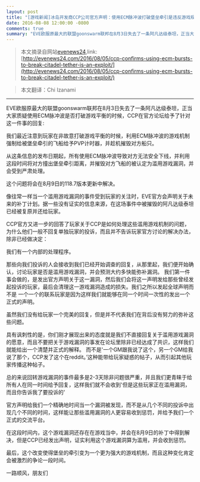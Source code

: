 ```yaml
---
layout: post
title: "[游戏新闻]冰岛开发商CCP公司官方声明：使用ECM脉冲波打破堡垒牵引是违反游戏规定行为"
date: 2016-08-08 12:00:00 -0800
comments: true
summary: "EVE欧服原最大的联盟goonswarm联邦在8月3日失去了一条阿凡达级泰坦，正当大家质疑使用ECM脉冲波是否打破游戏平衡的时候，CCP在官方论坛给予了针对这一件事的回复：使用ECM脉冲波打破堡垒牵引是违反游戏规定行为"
---
```


> 本文摘录自网站[evenews24](http://evenews24.com/ "evenews24"),link:[http://evenews24.com/2016/08/05/ccp-confirms-using-ecm-bursts-to-break-citadel-tether-is-an-exploit/](http://evenews24.com/2016/08/05/ccp-confirms-using-ecm-bursts-to-break-citadel-tether-is-an-exploit/)

> 本文翻译：Chi Izanami

* * *


EVE欧服原最大的联盟goonswarm联邦在8月3日失去了一条阿凡达级泰坦，正当大家质疑使用ECM脉冲波是否打破游戏平衡的时候，CCP在官方论坛给予了针对这一件事的回复:

我们最近注意到玩家在非故意打破游戏平衡的时候，利用ECM脉冲波的游戏机制强制给被堡垒牵引的飞船给予PVP计时器，并趁机摧毁对方船只。

从这条信息的发布日期起，所有使用ECM脉冲波导致对方无法安全下线，并利用这段时间将对方撞出堡垒牵引距离，并摧毁对方飞船的被认定为滥用游戏漏洞，并会受到严肃处理。

这个问题将会在8月9日的118.7版本更新中解决。


像往常一样当一个滥用游戏漏洞的事件受到玩家的关注时，EVE官方会声明关于未来的补丁计划。据一些没有证实的信息来源，在这场事件中被摧毁的阿凡达级泰坦已经被复原并还给玩家。

CCP官方又进一步的回答了玩家关于CCP是如何处理这些滥用游戏机制的问题，为什么他们一般不回复单独玩家的投诉，而且并不告诉玩家官方讨论的解决办法，除非已经做决定：

我们有一个内部的处理程序。

那些向我们投诉的人会接收到我们已经开始调查的回复，从那里起，我们便开始确认，讨论玩家是否是滥用游戏漏洞，并会预测大约多快能弥补漏洞。
我们第一件事会做的，是发出官方声明关于这一漏洞，然后我们会将这一声明发给那些曾经发起投诉的玩家，最后会清理这一游戏漏洞造成的损失。我们之所以发起全球声明而不是
一个一个的联系玩家是因为这样我们就能够在同一个时间一次性的发出一个正式的声明。

虽然我们没有给玩家一个完美的回复，但是并不代表我们在背后没有努力的弥补这些问题。

具有讽刺性的是，你们刚才展现出来的态度就是我们不直接回复关于滥用游戏漏洞的愿意，而且不要把关于游戏漏洞的事发在论坛里除非已经达成了共识，这样我们就能给出一个清楚并正式的解释。
而不是'一个GM跟我说了这个，另一个GM给我说了那个，CCP发了这个在reddit。’这种能带给玩家疑惑的帖子，从而引起其他玩家传播这种帖子。

总的来说回转游戏漏洞的事件最多是2-3天除非问题很严重，并且我们更青睐于给所有人在同一时间给予回复，这样我们就不会收到'但是这些玩家正在滥用漏洞，而且你告诉我了要投诉的'

官方声明给我们一个精确地时间当一个漏洞被发现，而不是从几个不同的投诉中出现几个不同的时间，这样能让那些滥用漏洞的人更容易收到惩罚，并给予我们一个正式的交流平台。

在这段时间内，这个游戏漏洞还存在在游戏当中，并会在8月9日的补丁中得到解决，但是CCP已经发出声明，证实利用这个游戏漏洞算为滥用，并会收到惩罚。

最后，这个改变使得堡垒的牵引变为一个更为强大的游戏机制，而且这种变化肯定会被激烈的争论一段时间。


一路顺风，朋友们